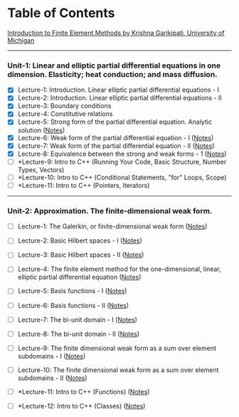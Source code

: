 # Table of Contents
[Introduction to Finite Element Methods by Krishna Garikipati, University of Michigan](https://open.umich.edu/find/open-educational-resources/engineering/introduction-finite-element-methods)
___

### Unit-1: Linear and elliptic partial differential equations in one dimension. Elasticity; heat conduction; and mass diffusion.
- [x] Lecture-1: Introduction. Linear elliptic partial differential equations - I
- [x] Lecture-2: Introduction. Linear elliptic partial differential equations - II
- [x] Lecture-3: Boundary conditions
- [x] Lecture-4: Constitutive relations
- [x] Lecture-5: Strong form of the partial differential equation. Analytic solution ([Notes](https://github.com/MekaSaiKrishna/FEM_UMich/blob/main/LectureNotes/Unit1/Lec_01_05.md))
- [x] Lecture-6: Weak form of the partial differential equation - I ([Notes](https://github.com/MekaSaiKrishna/FEM_UMich/blob/main/LectureNotes/Unit1/Lec_01_06.md))
- [x] Lecture-7: Weak form of the partial differential equation - II ([Notes](https://github.com/MekaSaiKrishna/FEM_UMich/blob/main/LectureNotes/Unit1/Lec_01_07.md))
- [x] Lecture-8: Equivalence between the strong and weak forms - 1 ([Notes](https://github.com/MekaSaiKrishna/FEM_UMich/blob/main/LectureNotes/Unit1/Lec_01_08.md))
- [ ] *Lecture-9: Intro to C++ (Running Your Code, Basic Structure, Number Types, Vectors)
- [ ] *Lecture-10: Intro to C++ (Conditional Statements, "for" Loops, Scope)
- [ ] *Lecture-11: Intro to C++ (Pointers, Iterators)

___

### Unit-2: Approximation. The finite-dimensional weak form.
- [ ] Lecture-1: The Galerkin, or finite-dimensional weak form ([Notes]())
- [ ] Lecture-2: Basic Hilbert spaces - I ([Notes]())
- [ ] Lecture-3: Basic Hilbert spaces - II ([Notes]())
- [ ] Lecture-4: The finite element method for the one-dimensional, linear, elliptic partial differential equation ([Notes]())
- [ ] Lecture-5: Basis functions - I ([Notes]())
- [ ] Lecture-6: Basis functions - II ([Notes]())
- [ ] Lecture-7: The bi-unit domain - I ([Notes]())
- [ ] Lecture-8: The bi-unit domain - II ([Notes]())
- [ ] Lecture-9: The finite dimensional weak form as a sum over element subdomains - I ([Notes]())
- [ ] Lecture-10: The finite dimensional weak form as a sum over element subdomains - II ([Notes]())
- [ ] *Lecture-11: Intro to C++ (Functions) ([Notes]())
- [ ] *Lecture-12: Intro to C++ (Classes) ([Notes]())


























 

